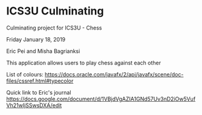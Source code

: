# ICS3U Culminating

Culminating project for ICS3U - Chess

Friday January 18, 2019

Eric Pei and Misha Bagrianksi


This application allows users to play chess against each other 








List of colours:
https://docs.oracle.com/javafx/2/api/javafx/scene/doc-files/cssref.html#typecolor


Quick link to Eric's journal
https://docs.google.com/document/d/1VBjdVgAZIA1GNd57Uv3nD2iOw5VufVh21wIjSSwsDXA/edit
